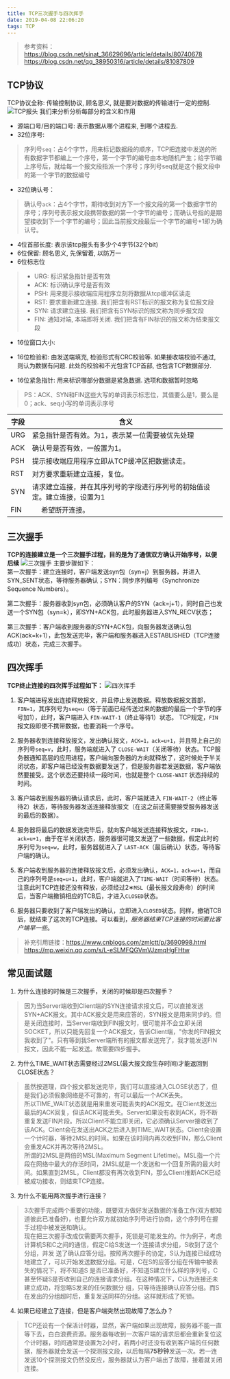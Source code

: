 ```yaml
---
title: TCP三次握手与四次挥手
date: 2019-04-08 22:06:20
tags: TCP
---
```

> 参考资料：https://blog.csdn.net/sinat_36629696/article/details/80740678  
https://blog.csdn.net/qq_38950316/article/details/81087809
## TCP协议
TCP协议全称: 传输控制协议, 顾名思义, 就是要对数据的传输进行一定的控制. 
![TCP报头](https://raw.githubusercontent.com/XTZhu/image/master/blog/20180717201939345.jpg)
我们来分析分析每部分的含义和作用
- 源端口号/目的端口号: 表示数据从哪个进程来, 到哪个进程去.
- 32位序号:
>  序列号`seq`：占4个字节，用来标记数据段的顺序，TCP把连接中发送的所有数据字节都编上一个序号，第一个字节的编号由本地随机产生；给字节编上序号后，就给每一个报文段指派一个序号；序列号seq就是这个报文段中的第一个字节的数据编号
- 32位确认号： 
> 确认号`ack`：占4个字节，期待收到对方下一个报文段的第一个数据字节的序号；序列号表示报文段携带数据的第一个字节的编号；而确认号指的是期望接收到下一个字节的编号；因此当前报文段最后一个字节的编号+1即为确认号。
- 4位首部长度: 表示该tcp报头有多少个4字节(32个bit)
- 6位保留: 顾名思义, 先保留着, 以防万一
- 6位标志位
> - URG: 标识紧急指针是否有效 
>- ACK: 标识确认序号是否有效 
>- PSH: 用来提示接收端应用程序立刻将数据从tcp缓冲区读走 
>- RST: 要求重新建立连接. 我们把含有RST标识的报文称为复位报文段 
>- SYN: 请求建立连接. 我们把含有SYN标识的报文称为同步报文段 
>- FIN: 通知对端, 本端即将关闭. 我们把含有FIN标识的报文称为结束报文段
- 16位窗口大小:

- 16位检验和: 由发送端填充, 检验形式有CRC校验等. 如果接收端校验不通过, 则认为数据有问题. 此处的校验和不光包含TCP首部, 也包含TCP数据部分.
- 16位紧急指针: 用来标识哪部分数据是紧急数据.
选项和数据暂时忽略

>  PS：ACK、SYN和FIN这些大写的单词表示标志位，其值要么是1，要么是0；ack、seq小写的单词表示序号

 字段 |含义
 -|-
 URG |	紧急指针是否有效。为1，表示某一位需要被优先处理
 ACK |	确认号是否有效，一般置为1。
 PSH |	提示接收端应用程序立即从TCP缓冲区把数据读走。
 RST |	对方要求重新建立连接，复位。
 SYN |	请求建立连接，并在其序列号的字段进行序列号的初始值设定。建立连接，设置为1
 FIN |    	希望断开连接。


## 三次握手

**TCP的连接建立是一个三次握手过程，目的是为了通信双方确认开始序号，以便后续**
![三次握手](https://raw.githubusercontent.com/XTZhu/image/master/blog/20180717202520531.png)
主要步骤如下：  
第一次握手：建立连接时，客户端发送syn包（syn=j）到服务器，并进入SYN_SENT状态，等待服务器确认；SYN：同步序列编号（Synchronize Sequence Numbers）。

第二次握手：服务器收到syn包，必须确认客户的SYN（ack=j+1），同时自己也发送一个SYN包（syn=k），即SYN+ACK包，此时服务器进入SYN_RECV状态；

第三次握手：客户端收到服务器的SYN+ACK包，向服务器发送确认包ACK(ack=k+1），此包发送完毕，客户端和服务器进入ESTABLISHED（TCP连接成功）状态，完成三次握手。


## 四次挥手
**TCP终止连接的四次挥手过程如下：**
![四次挥手](https://raw.githubusercontent.com/XTZhu/image/master/blog/20180717204202563.png)

1. 客户端进程发出连接释放报文，并且停止发送数据。释放数据报文首部，`FIN=1`，其序列号为`seq=u`（等于前面已经传送过来的数据的最后一个字节的序号加1），此时，客户端进入 `FIN-WAIT-1`（终止等待1）状态。 TCP规定，`FIN`报文段即使不携带数据，也要消耗一个序号。  

2. 服务器收到连接释放报文，发出确认报文，`ACK=1，ack=u+1`，并且带上自己的序列号`seq=v`，此时，服务端就进入了 `CLOSE-WAIT`（关闭等待）状态。TCP服务器通知高层的应用进程，客户端向服务器的方向就释放了，这时候处于半关闭状态，即客户端已经没有数据要发送了，但是服务器若发送数据，客户端依然要接受。这个状态还要持续一段时间，也就是整个 `CLOSE-WAIT` 状态持续的时间。  

3. 客户端收到服务器的确认请求后，此时，客户端就进入 `FIN-WAIT-2`（终止等待2）状态，等待服务器发送连接释放报文（在这之前还需要接受服务器发送的最后的数据）。 

4. 服务器将最后的数据发送完毕后，就向客户端发送连接释放报文，`FIN=1，ack=u+1`，由于在半关闭状态，服务器很可能又发送了一些数据，假定此时的序列号为`seq=w`，此时，服务器就进入了 `LAST-ACK`（最后确认）状态，等待客户端的确认。  

5. 客户端收到服务器的连接释放报文后，必须发出确认，`ACK=1，ack=w+1`，而自己的序列号是`seq=u+1`，此时，客户端就进入了`TIME-WAIT`（时间等待）状态。注意此时TCP连接还没有释放，必须经过2∗`MSL`（最长报文段寿命）的时间后，当客户端撤销相应的TCB后，才进入`CLOSED`状态。 

6. 服务器只要收到了客户端发出的确认，立即进入`CLOSED`状态。同样，撤销TCB后，就结束了这次的TCP连接。可以看到，*服务器结束TCP连接的时间要比客户端早一些*。


> 补充引用链接：https://www.cnblogs.com/zmlctt/p/3690998.html  
https://mp.weixin.qq.com/s/L-eSLMFQGVmVJzmqHgFHtw

## 常见面试题

1. 为什么连接的时候是三次握手，关闭的时候却是四次握手？
> 因为当Server端收到Client端的SYN连接请求报文后，可以直接发送SYN+ACK报文。其中ACK报文是用来应答的，SYN报文是用来同步的。但是关闭连接时，当Server端收到FIN报文时，很可能并不会立即关闭SOCKET，所以只能先回复一个ACK报文，告诉Client端，"你发的FIN报文我收到了"。只有等到我Server端所有的报文都发送完了，我才能发送FIN报文，因此不能一起发送。故需要四步握手。

2. 为什么TIME_WAIT状态需要经过2MSL(最大报文段生存时间)才能返回到CLOSE状态？
> 虽然按道理，四个报文都发送完毕，我们可以直接进入CLOSE状态了，但是我们必须假象网络是不可靠的，有可以最后一个ACK丢失。  
所以TIME_WAIT状态就是用来重发可能丢失的ACK报文。在Client发送出最后的ACK回复，但该ACK可能丢失。Server如果没有收到ACK，将不断重复发送FIN片段。所以Client不能立即关闭，它必须确认Server接收到了该ACK。Client会在发送出ACK之后进入到TIME_WAIT状态。Client会设置一个计时器，等待2MSL的时间。如果在该时间内再次收到FIN，那么Client会重发ACK并再次等待2MSL。  
所谓的2MSL是两倍的MSL(Maximum Segment Lifetime)。MSL指一个片段在网络中最大的存活时间，2MSL就是一个发送和一个回复所需的最大时间。如果直到2MSL，Client都没有再次收到FIN，那么Client推断ACK已经被成功接收，则结束TCP连接。

3. 为什么不能用两次握手进行连接？
> 3次握手完成两个重要的功能，既要双方做好发送数据的准备工作(双方都知道彼此已准备好)，也要允许双方就初始序列号进行协商，这个序列号在握手过程中被发送和确认。  
现在把三次握手改成仅需要两次握手，死锁是可能发生的。作为例子，考虑计算机S和C之间的通信，假定C给S发送一个连接请求分组，S收到了这个分组，并发 送了确认应答分组。按照两次握手的协定，S认为连接已经成功地建立了，可以开始发送数据分组。可是，C在S的应答分组在传输中被丢失的情况下，将不知道S 是否已准备好，不知道S建立什么样的序列号，C甚至怀疑S是否收到自己的连接请求分组。在这种情况下，C认为连接还未建立成功，将忽略S发来的任何数据分 组，只等待连接确认应答分组。而S在发出的分组超时后，重复发送同样的分组。这样就形成了死锁。

4. 如果已经建立了连接，但是客户端突然出现故障了怎么办？
> TCP还设有一个保活计时器，显然，客户端如果出现故障，服务器不能一直等下去，白白浪费资源。服务器每收到一次客户端的请求后都会重新复位这个计时器，时间通常是设置为2小时，若两小时还没有收到客户端的任何数据，服务器就会发送一个探测报文段，以后每隔**75秒钟**发送一次。若一连发送10个探测报文仍然没反应，服务器就认为客户端出了故障，接着就关闭连接。
